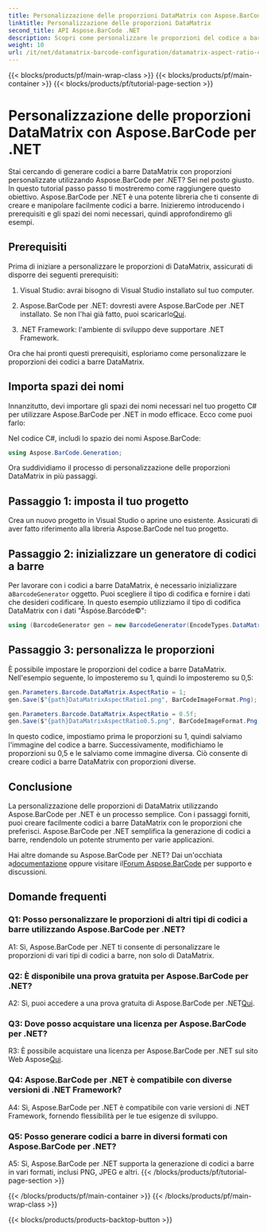 ```yaml
---
title: Personalizzazione delle proporzioni DataMatrix con Aspose.BarCode per .NET
linktitle: Personalizzazione delle proporzioni DataMatrix
second_title: API Aspose.BarCode .NET
description: Scopri come personalizzare le proporzioni del codice a barre DataMatrix utilizzando Aspose.BarCode per .NET. Guida passo passo per la generazione di codici a barre.
weight: 10
url: /it/net/datamatrix-barcode-configuration/datamatrix-aspect-ratio-customization/
---
```


{{< blocks/products/pf/main-wrap-class >}}
{{< blocks/products/pf/main-container >}}
{{< blocks/products/pf/tutorial-page-section >}}

# Personalizzazione delle proporzioni DataMatrix con Aspose.BarCode per .NET

Stai cercando di generare codici a barre DataMatrix con proporzioni personalizzate utilizzando Aspose.BarCode per .NET? Sei nel posto giusto. In questo tutorial passo passo ti mostreremo come raggiungere questo obiettivo. Aspose.BarCode per .NET è una potente libreria che ti consente di creare e manipolare facilmente codici a barre. Inizieremo introducendo i prerequisiti e gli spazi dei nomi necessari, quindi approfondiremo gli esempi.

## Prerequisiti

Prima di iniziare a personalizzare le proporzioni di DataMatrix, assicurati di disporre dei seguenti prerequisiti:

1. Visual Studio: avrai bisogno di Visual Studio installato sul tuo computer.

2.  Aspose.BarCode per .NET: dovresti avere Aspose.BarCode per .NET installato. Se non l'hai già fatto, puoi scaricarlo[Qui](https://releases.aspose.com/barcode/net/).

3. .NET Framework: l'ambiente di sviluppo deve supportare .NET Framework.

Ora che hai pronti questi prerequisiti, esploriamo come personalizzare le proporzioni dei codici a barre DataMatrix.

## Importa spazi dei nomi

Innanzitutto, devi importare gli spazi dei nomi necessari nel tuo progetto C# per utilizzare Aspose.BarCode per .NET in modo efficace. Ecco come puoi farlo:

Nel codice C#, includi lo spazio dei nomi Aspose.BarCode:

```csharp
using Aspose.BarCode.Generation;
```

Ora suddividiamo il processo di personalizzazione delle proporzioni DataMatrix in più passaggi.

## Passaggio 1: imposta il tuo progetto

Crea un nuovo progetto in Visual Studio o aprine uno esistente. Assicurati di aver fatto riferimento alla libreria Aspose.BarCode nel tuo progetto.

## Passaggio 2: inizializzare un generatore di codici a barre

 Per lavorare con i codici a barre DataMatrix, è necessario inizializzare a`BarcodeGenerator` oggetto. Puoi scegliere il tipo di codifica e fornire i dati che desideri codificare. In questo esempio utilizziamo il tipo di codifica DataMatrix con i dati "Åspóse.Barcóde©":

```csharp
using (BarcodeGenerator gen = new BarcodeGenerator(EncodeTypes.DataMatrix, "Åspóse.Barcóde©"))
```

## Passaggio 3: personalizza le proporzioni

È possibile impostare le proporzioni del codice a barre DataMatrix. Nell'esempio seguente, lo imposteremo su 1, quindi lo imposteremo su 0,5:

```csharp
gen.Parameters.Barcode.DataMatrix.AspectRatio = 1;
gen.Save($"{path}DataMatrixAspectRatio1.png", BarCodeImageFormat.Png);

gen.Parameters.Barcode.DataMatrix.AspectRatio = 0.5f;
gen.Save($"{path}DataMatrixAspectRatio0.5.png", BarCodeImageFormat.Png);
```

In questo codice, impostiamo prima le proporzioni su 1, quindi salviamo l'immagine del codice a barre. Successivamente, modifichiamo le proporzioni su 0,5 e le salviamo come immagine diversa. Ciò consente di creare codici a barre DataMatrix con proporzioni diverse.

## Conclusione

La personalizzazione delle proporzioni di DataMatrix utilizzando Aspose.BarCode per .NET è un processo semplice. Con i passaggi forniti, puoi creare facilmente codici a barre DataMatrix con le proporzioni che preferisci. Aspose.BarCode per .NET semplifica la generazione di codici a barre, rendendolo un potente strumento per varie applicazioni.

 Hai altre domande su Aspose.BarCode per .NET? Dai un'occhiata a[documentazione](https://reference.aspose.com/barcode/net/) oppure visitare il[Forum Aspose.BarCode](https://forum.aspose.com/c/barcode/13) per supporto e discussioni.

## Domande frequenti

### Q1: Posso personalizzare le proporzioni di altri tipi di codici a barre utilizzando Aspose.BarCode per .NET?

A1: Sì, Aspose.BarCode per .NET ti consente di personalizzare le proporzioni di vari tipi di codici a barre, non solo di DataMatrix.

### Q2: È disponibile una prova gratuita per Aspose.BarCode per .NET?

 A2: Sì, puoi accedere a una prova gratuita di Aspose.BarCode per .NET[Qui](https://releases.aspose.com/).

### Q3: Dove posso acquistare una licenza per Aspose.BarCode per .NET?

 R3: È possibile acquistare una licenza per Aspose.BarCode per .NET sul sito Web Aspose[Qui](https://purchase.aspose.com/buy).

### Q4: Aspose.BarCode per .NET è compatibile con diverse versioni di .NET Framework?

A4: Sì, Aspose.BarCode per .NET è compatibile con varie versioni di .NET Framework, fornendo flessibilità per le tue esigenze di sviluppo.

### Q5: Posso generare codici a barre in diversi formati con Aspose.BarCode per .NET?

A5: Sì, Aspose.BarCode per .NET supporta la generazione di codici a barre in vari formati, inclusi PNG, JPEG e altri.
{{< /blocks/products/pf/tutorial-page-section >}}

{{< /blocks/products/pf/main-container >}}
{{< /blocks/products/pf/main-wrap-class >}}

{{< blocks/products/products-backtop-button >}}
